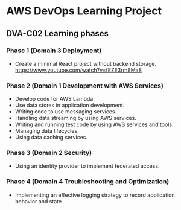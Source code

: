 # AWS DevOps Learning Project

## DVA-C02 Learning phases
### Phase 1 (Domain 3 Deployment)
* Create a minimal React project without backend storage.
https://www.youtube.com/watch?v=fEZE3rm8Ma8


### Phase 2 (Domain 1 Development with AWS Services)
* Develop code for AWS Lambda.
* Use data stores in application development.
* Writing code to use messaging services.
* Handling data streaming by using AWS services.
* Writing and running test code by using AWS services and tools.
* Managing data lifecycles.
* Using data caching services.

### Phase 3 (Domain 2 Security)
* Using an identity provider to implement federated access.

### Phase 4 (Domain 4 Troubleshooting and Optimization)
* Implementing an effective logging strategy to record application behavior and state